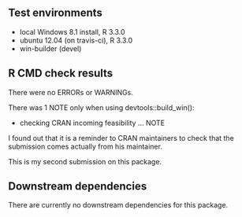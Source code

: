 ## Test environments
* local Windows 8.1 install, R 3.3.0
* ubuntu 12.04 (on travis-ci), R 3.3.0
* win-builder (devel)

## R CMD check results
There were no ERRORs or WARNINGs.

There was 1 NOTE only when using devtools::build_win():
* checking CRAN incoming feasibility ... NOTE

I found out that it is a reminder to CRAN maintainers 
to check that the submission comes actually from his maintainer.

This is my second submission on this package.

## Downstream dependencies
There are currently no downstream dependencies for this
package.
